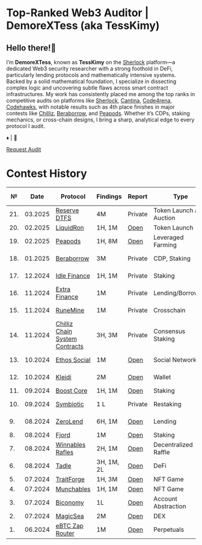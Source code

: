 # Top-Ranked Web3 Auditor | DemoreXTess (aka TessKimy)

## Hello there!👋

I’m **DemoreXTess**, known as **TessKimy** on the [Sherlock](https://audits.sherlock.xyz/watson/TessKimy) platform—a dedicated Web3 security researcher with a strong foothold in DeFi, particularly lending protocols and mathematically intensive systems. Backed by a solid mathematical foundation, I specialize in dissecting complex logic and uncovering subtle flaws across smart contract infrastructures. My work has consistently placed me among the top ranks in competitive audits on platforms like [Sherlock](https://www.sherlock.xyz/), [Cantina](https://cantina.xyz/u/DemoreXTess), [Code4rena](https://code4rena.com/@DemoreX), [Codehawks](https://codehawks.cyfrin.io/), with notable results such as 4th place finishes in major contests like [Chilliz](https://audits.sherlock.xyz/contests/550), [Beraborrow](https://audits.sherlock.xyz/contests/741), and [Peapods](https://audits.sherlock.xyz/contests/749). Whether it’s CDPs, staking mechanics, or cross-chain designs, I bring a sharp, analytical edge to every protocol I audit.

♦ | 🦀

[Request Audit](https://x.com/demorextess)

# Contest History

| № | Date | Protocol |  Findings | Report | Type | Competition Platform | Rank |
|--------|----------|------|-------------|-----------|------|------|------|
| 21. | 03.2025 | [Reserve DTFS](https://cantina.xyz/competitions/8b94becd-54e7-41cd-88e6-caae7becc76a/leaderboard) | 4M | Private | Token Launch and Auction | Cantina | 4th place |
| 20. | 02.2025 | [LiquidRon](https://code4rena.com/audits/2025-01-liquid-ron) | 1H, 1M | [Open](https://code4rena.com/reports/2025-01-liquid-ron) | Token Launch | Code4rena |  |
| 19. | 02.2025 | [Peapods](https://audits.sherlock.xyz/contests/749) | 1H, 8M | [Open](https://audits.sherlock.xyz/contests/749/report) | Leveraged Farming | Sherlock | 4th place |
| 18. | 01.2025 | [Beraborrow](https://audits.sherlock.xyz/contests/741) | 3M | Private | CDP, Staking | Sherlock | 4th place |
| 17. | 12.2024 | [Idle Finance](https://audits.sherlock.xyz/contests/571) | 1H, 1M | Private | Staking | Sherlock | 5th place |
| 16. | 11.2024 | [Extra Finance](https://audits.sherlock.xyz/contests/380) | 1M | Private | Lending/Borrowing | Sherlock | 5th place |
| 15. | 11.2024 | [RuneMine](https://audits.sherlock.xyz/contests/513) | 1M | Private | Crosschain | Sherlock | 6th place |
| 14. | 11.2024 | [Chilliz Chain System Contracts](https://audits.sherlock.xyz/contests/550) | 3H, 3M | Private | Consensus Staking | Sherlock | 4th place |
| 13. | 10.2024 | [Ethos Social](https://audits.sherlock.xyz/contests/584) | 1M | [Open](https://audits.sherlock.xyz/contests/584/report) | Social Network |  Sherlock | 6th place |
| 12.  | 10.2024 | [Kleidi](https://code4rena.com/audits/2024-10-kleidi) | 2M | [Open](https://code4rena.com/reports/2024-10-kleidi) | Wallet |  Code4rena | 4th place |
| 11. | 09.2024 | [Boost Core](https://audits.sherlock.xyz/contests/426) | 1H, 1M | [Open](https://audits.sherlock.xyz/contests/426/report) | Staking |  Sherlock | |
| 10.  | 09.2024 | [Symbiotic](https://cantina.xyz/competitions/8bab566e-a6d4-4c1b-9f28-71a94bfd1da2) | 1 L | Private | Restaking |  Cantina | Top 10 |
| 9.  | 08.2024 | [ZeroLend](https://audits.sherlock.xyz/contests/466) | 6H, 1M | [Open](https://audits.sherlock.xyz/contests/466/report) | Lending |  Sherlock | Top 15 |
| 8.  | 08.2024 | [Fjord](https://codehawks.cyfrin.io/contests/clzrc4ntn00015mxghjmoc4wt) | 1M | [Open](https://codehawks.cyfrin.io/c/2024-08-fjord/results?lt=contest&page=1&sc=reward&sj=reward&t=report) | Staking |  Codehawks | |
| 7.  | 08.2024 | [Winnables Rafles](https://audits.sherlock.xyz/contests/516?filter=results) | 2H, 1M | [Open](https://audits.sherlock.xyz/contests/516/report) | Decentralized Raffle |  Sherlock | 5th place |
| 6.  | 08.2024 | [Tadle](https://codehawks.cyfrin.io/c/2024-08-tadle/results) | 3H, 1M, 2L | [Open](https://codehawks.cyfrin.io/c/2024-08-tadle/results?lt=contest&page=1&sc=reward&sj=reward&t=report) | DeFi |   Codehawks | |
| 5.  | 07.2024 | [TraitForge](https://code4rena.com/audits/2024-07-traitforge) | 1H, 3M | [Open](https://code4rena.com/reports/2024-07-traitforge) | NFT Game | Code4rena | |
| 4. | 07.2024 | [Munchables](https://code4rena.com/audits/2024-07-munchables) | 1H, 1M | [Open](https://code4rena.com/reports/2024-07-munchables)| NFT Game | Code4rena | |
| 3. | 07.2024 | [Biconomy](https://codehawks.cyfrin.io/contests/cly8oizwp00014brg47oo8pt1) |  1L | [Open](https://codehawks.cyfrin.io/c/2024-07-biconomy/results?lt=contest&page=1&sc=reward&sj=reward&t=report) | Account Abstraction | Codehawks| 6th place |
| 2. | 07.2024 | [MagicSea](https://audits.sherlock.xyz/contests/437) | 2M | [Open](https://audits.sherlock.xyz/contests/437/report)| DEX | Sherlock| |
| 1. | 06.2024| [eBTC Zap Router](https://code4rena.com/audits/2024-06-ebtc-zap-router)|  1M | [Open](https://code4rena.com/reports/2024-06-badger) | Perpetuals | Code4rena | 4th place|
